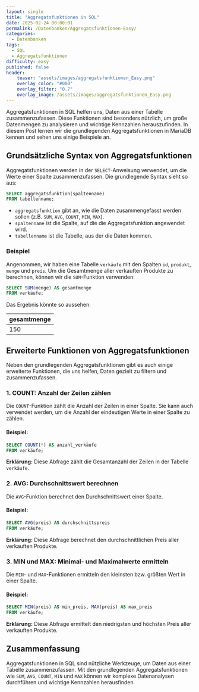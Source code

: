 ```yaml
---
layout: single
title: "Aggregatsfunktionen in SQL"
date: 2025-02-24 00:00:01
permalink: /Datenbanken/Aggregatsfunktionen-Easy/
categories:
  - Datenbanken
tags:
  - SQL
  - Aggregatsfunktionen
difficulty: easy
published: false
header:
    teaser: "assets/images/aggregatsfunktionen_Easy.png"
    overlay_color: "#000"
    overlay_filter: "0.7"
    overlay_image: /assets/images/aggregatsfunktionen_Easy.png
---
```


Aggregatsfunktionen in SQL helfen uns, Daten aus einer Tabelle zusammenzufassen. Diese Funktionen sind besonders nützlich, um große Datenmengen zu analysieren und wichtige Kennzahlen herauszufinden. In diesem Post lernen wir die grundlegenden Aggregatsfunktionen in MariaDB kennen und sehen uns einige Beispiele an.

## Grundsätzliche Syntax von Aggregatsfunktionen
Aggregatsfunktionen werden in der `SELECT`-Anweisung verwendet, um die Werte einer Spalte zusammenzufassen. Die grundlegende Syntax sieht so aus:

```sql
SELECT aggregatsfunktion(spaltenname)
FROM tabellenname;
```

- `aggregatsfunktion` gibt an, wie die Daten zusammengefasst werden sollen (z.B. `SUM`, `AVG`, `COUNT`, `MIN`, `MAX`).
- `spaltenname` ist die Spalte, auf die die Aggregatsfunktion angewendet wird.
- `tabellenname` ist die Tabelle, aus der die Daten kommen.

### Beispiel
Angenommen, wir haben eine Tabelle `verkäufe` mit den Spalten `id`, `produkt`, `menge` und `preis`. Um die Gesamtmenge aller verkauften Produkte zu berechnen, können wir die `SUM`-Funktion verwenden:

```sql
SELECT SUM(menge) AS gesamtmenge
FROM verkäufe;
```

Das Ergebnis könnte so aussehen:

| gesamtmenge |
|-------------|
| 150         |

## Erweiterte Funktionen von Aggregatsfunktionen
Neben den grundlegenden Aggregatsfunktionen gibt es auch einige erweiterte Funktionen, die uns helfen, Daten gezielt zu filtern und zusammenzufassen.

### 1. COUNT: Anzahl der Zeilen zählen
Die `COUNT`-Funktion zählt die Anzahl der Zeilen in einer Spalte. Sie kann auch verwendet werden, um die Anzahl der eindeutigen Werte in einer Spalte zu zählen.

#### Beispiel:
```sql
SELECT COUNT(*) AS anzahl_verkäufe
FROM verkäufe;
```
**Erklärung:** Diese Abfrage zählt die Gesamtanzahl der Zeilen in der Tabelle `verkäufe`.

### 2. AVG: Durchschnittswert berechnen
Die `AVG`-Funktion berechnet den Durchschnittswert einer Spalte.

#### Beispiel:
```sql
SELECT AVG(preis) AS durchschnittspreis
FROM verkäufe;
```
**Erklärung:** Diese Abfrage berechnet den durchschnittlichen Preis aller verkauften Produkte.

### 3. MIN und MAX: Minimal- und Maximalwerte ermitteln
Die `MIN`- und `MAX`-Funktionen ermitteln den kleinsten bzw. größten Wert in einer Spalte.

#### Beispiel:
```sql
SELECT MIN(preis) AS min_preis, MAX(preis) AS max_preis
FROM verkäufe;
```
**Erklärung:** Diese Abfrage ermittelt den niedrigsten und höchsten Preis aller verkauften Produkte.

## Zusammenfassung
Aggregatsfunktionen in SQL sind nützliche Werkzeuge, um Daten aus einer Tabelle zusammenzufassen. Mit den grundlegenden Aggregatsfunktionen wie `SUM`, `AVG`, `COUNT`, `MIN` und `MAX` können wir komplexe Datenanalysen durchführen und wichtige Kennzahlen herausfinden.